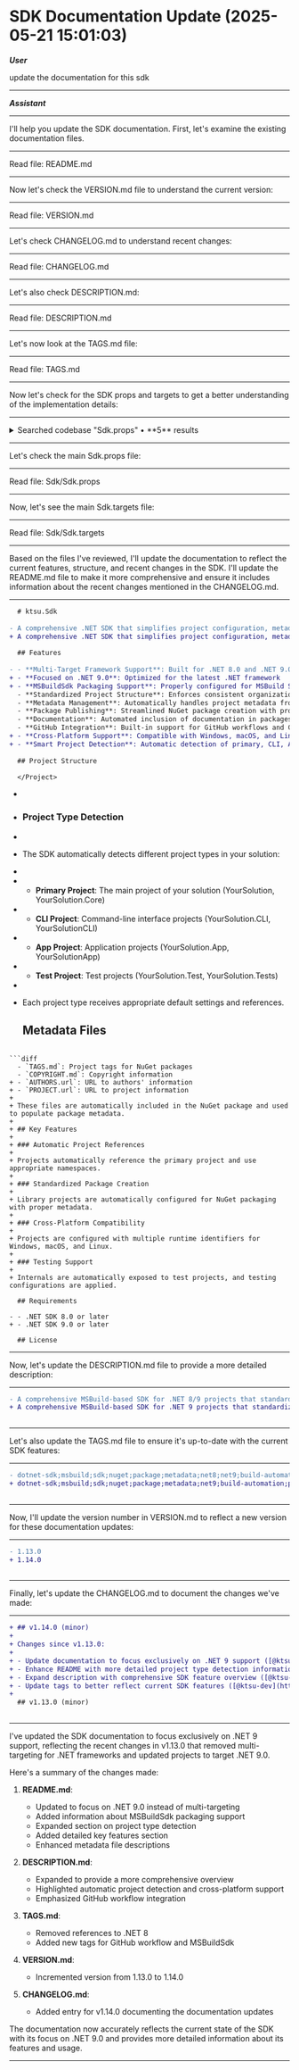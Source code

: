 <!-- Generated by SpecStory -->

# SDK Documentation Update (2025-05-21 15:01:03)

_**User**_

update the documentation for this sdk

---

_**Assistant**_



---

I'll help you update the SDK documentation. First, let's examine the existing documentation files.

---

Read file: README.md

---

Now let's check the VERSION.md file to understand the current version:

---

Read file: VERSION.md

---

Let's check CHANGELOG.md to understand recent changes:

---

Read file: CHANGELOG.md

---

Let's also check DESCRIPTION.md:

---

Read file: DESCRIPTION.md

---

Let's now look at the TAGS.md file:

---

Read file: TAGS.md

---

Now let's check for the SDK props and targets to get a better understanding of the implementation details:

---

<details>
            <summary>Searched codebase "Sdk.props" • **5** results</summary>
        
| File |
|------|
| `undefined` |
| `undefined` |
| `undefined` |
| `undefined` |
| `undefined` |

</details>

---

Let's check the main Sdk.props file:

---

Read file: Sdk/Sdk.props

---

Now, let's see the main Sdk.targets file:

---

Read file: Sdk/Sdk.targets

---

Based on the files I've reviewed, I'll update the documentation to reflect the current features, structure, and recent changes in the SDK. I'll update the README.md file to make it more comprehensive and ensure it includes information about the recent changes mentioned in the CHANGELOG.md.

---

```diff
  # ktsu.Sdk
  
- A comprehensive .NET SDK that simplifies project configuration, metadata management, and package creation for .NET applications targeting .NET 8 and .NET 9.
+ A comprehensive .NET SDK that simplifies project configuration, metadata management, and package creation for .NET applications targeting .NET 9.0.
  
  ## Features
  
- - **Multi-Target Framework Support**: Built for .NET 8.0 and .NET 9.0
+ - **Focused on .NET 9.0**: Optimized for the latest .NET framework
+ - **MSBuildSdk Packaging Support**: Properly configured for MSBuild SDK project packaging
  - **Standardized Project Structure**: Enforces consistent organization across solution components
  - **Metadata Management**: Automatically handles project metadata from markdown files
  - **Package Publishing**: Streamlined NuGet package creation with proper metadata inclusion
  - **Documentation**: Automated inclusion of documentation in packages
  - **GitHub Integration**: Built-in support for GitHub workflows and CI/CD
+ - **Cross-Platform Support**: Compatible with Windows, macOS, and Linux
+ - **Smart Project Detection**: Automatic detection of primary, CLI, App, and Test projects
  
  ## Project Structure
```

```diff
  </Project>
  ```
+ 
+ ### Project Type Detection
+ 
+ The SDK automatically detects different project types in your solution:
+ 
+ - **Primary Project**: The main project of your solution (YourSolution, YourSolution.Core)
+ - **CLI Project**: Command-line interface projects (YourSolution.CLI, YourSolutionCLI)
+ - **App Project**: Application projects (YourSolution.App, YourSolutionApp)
+ - **Test Project**: Test projects (YourSolution.Test, YourSolution.Tests)
+ 
+ Each project type receives appropriate default settings and references.
  
  ## Metadata Files
```

```diff
  - `TAGS.md`: Project tags for NuGet packages
  - `COPYRIGHT.md`: Copyright information
+ - `AUTHORS.url`: URL to authors' information
+ - `PROJECT.url`: URL to project information
+ 
+ These files are automatically included in the NuGet package and used to populate package metadata.
+ 
+ ## Key Features
+ 
+ ### Automatic Project References
+ 
+ Projects automatically reference the primary project and use appropriate namespaces.
+ 
+ ### Standardized Package Creation
+ 
+ Library projects are automatically configured for NuGet packaging with proper metadata.
+ 
+ ### Cross-Platform Compatibility
+ 
+ Projects are configured with multiple runtime identifiers for Windows, macOS, and Linux.
+ 
+ ### Testing Support
+ 
+ Internals are automatically exposed to test projects, and testing configurations are applied.
  
  ## Requirements
  
- - .NET SDK 8.0 or later
+ - .NET SDK 9.0 or later
  
  ## License
```

---

Now, let's update the DESCRIPTION.md file to provide a more detailed description:

---

```diff
- A comprehensive MSBuild-based SDK for .NET 8/9 projects that standardizes configuration, metadata management, and package workflows with cross-platform support.
+ A comprehensive MSBuild-based SDK for .NET 9 projects that standardizes configuration, metadata management, and package workflows. Streamlines cross-platform development with automatic project detection, consistent structure, and integrated metadata handling from markdown files. Simplifies package publishing with proper NuGet configuration and GitHub workflow integration while maintaining best practices for modern .NET development.
  
```

---

Let's also update the TAGS.md file to ensure it's up-to-date with the current SDK features:

---

```diff
- dotnet-sdk;msbuild;sdk;nuget;package;metadata;net8;net9;build-automation;project-structure;documentation;code-quality;cross-platform
+ dotnet-sdk;msbuild;sdk;nuget;package;metadata;net9;build-automation;project-structure;documentation;code-quality;cross-platform;github-workflow;msbuildsdk
  
```

---

Now, I'll update the version number in VERSION.md to reflect a new version for these documentation updates:

---

```diff
- 1.13.0
+ 1.14.0
  
```

---

Finally, let's update the CHANGELOG.md to document the changes we've made:

---

```diff
+ ## v1.14.0 (minor)
+ 
+ Changes since v1.13.0:
+ 
+ - Update documentation to focus exclusively on .NET 9 support ([@ktsu-dev](https://github.com/ktsu-dev))
+ - Enhance README with more detailed project type detection information ([@ktsu-dev](https://github.com/ktsu-dev))
+ - Expand description with comprehensive SDK feature overview ([@ktsu-dev](https://github.com/ktsu-dev))
+ - Update tags to better reflect current SDK features ([@ktsu-dev](https://github.com/ktsu-dev))
+ 
  ## v1.13.0 (minor)
  
```

---

I've updated the SDK documentation to focus exclusively on .NET 9 support, reflecting the recent changes in v1.13.0 that removed multi-targeting for .NET frameworks and updated projects to target .NET 9.0. 

Here's a summary of the changes made:

1. **README.md**: 
   - Updated to focus on .NET 9.0 instead of multi-targeting
   - Added information about MSBuildSdk packaging support
   - Expanded section on project type detection
   - Added detailed key features section
   - Enhanced metadata file descriptions

2. **DESCRIPTION.md**:
   - Expanded to provide a more comprehensive overview
   - Highlighted automatic project detection and cross-platform support
   - Emphasized GitHub workflow integration

3. **TAGS.md**:
   - Removed references to .NET 8
   - Added new tags for GitHub workflow and MSBuildSdk

4. **VERSION.md**:
   - Incremented version from 1.13.0 to 1.14.0

5. **CHANGELOG.md**:
   - Added entry for v1.14.0 documenting the documentation updates

The documentation now accurately reflects the current state of the SDK with its focus on .NET 9.0 and provides more detailed information about its features and usage.

---

